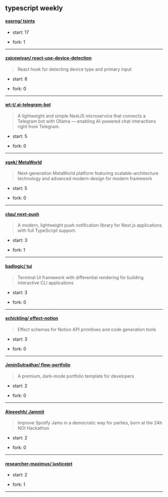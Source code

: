 ## typescript weekly

#### [easrng/ tsints](https://github.com/easrng/tsints)
>  
+ start: 17
+ fork: 1
---
#### [zajcewivan/ react-use-device-detection](https://github.com/zajcewivan/react-use-device-detection)
>  React hook for detecting device type and primary input
+ start: 8
+ fork: 0
---
#### [wt-t/ ai-telegram-bot](https://github.com/wt-t/ai-telegram-bot)
>  A lightweight and simple NestJS microservice that connects a Telegram bot with Ollama — enabling AI-powered chat interactions right from Telegram.
+ start: 5
+ fork: 0
---
#### [xgek/ MetaWorld](https://github.com/xgek/MetaWorld)
>  Next-generation MetaWorld platform featuring scalable-architecture technology and advanced modern-design for modern framework
+ start: 5
+ fork: 0
---
#### [clqu/ next-push](https://github.com/clqu/next-push)
>  A modern, lightweight push notification library for Next.js applications with full TypeScript support.
+ start: 3
+ fork: 1
---
#### [badlogic/ tui](https://github.com/badlogic/tui)
>  Terminal UI framework with differential rendering for building interactive CLI applications
+ start: 3
+ fork: 0
---
#### [schickling/ effect-notion](https://github.com/schickling/effect-notion)
>  Effect schemas for Notion API primitives and code generation tools
+ start: 3
+ fork: 0
---
#### [JeninSutradhar/ flow-portfolio](https://github.com/JeninSutradhar/flow-portfolio)
>  A premium, dark-mode portfolio template for developers
+ start: 2
+ fork: 0
---
#### [Aleeeehh/ Jammit](https://github.com/Aleeeehh/Jammit)
>  Improve Spotify Jams in a democratic way for parties, born at the 24h NOI Hackathon
+ start: 2
+ fork: 0
---
#### [researcher-maximus/ justicejet](https://github.com/researcher-maximus/justicejet)
>  
+ start: 2
+ fork: 1
---